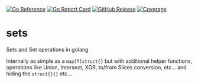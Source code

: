 [![Go Reference](https://pkg.go.dev/badge/fortio.org/sets.svg)](https://pkg.go.dev/fortio.org/sets)
[![Go Report Card](https://goreportcard.com/badge/fortio.org/sets)](https://goreportcard.com/report/fortio.org/sets)
[![GitHub Release](https://img.shields.io/github/release/fortio/sets.svg?style=flat)](https://github.com/fortio/sets/releases/)
[![Coverage](https://codecov.io/github/fortio/sets/branch/main/graph/badge.svg?token=LONYZDFQ7C)](https://codecov.io/github/fortio/sets)

# sets
Sets and Set operations in golang 

Internally as simple as a `map[T]struct{}` but with additional helper functions, operations like Union, Intersect, XOR, to/from Slices conversion, etc...
and hiding the `struct{}{}` etc...
